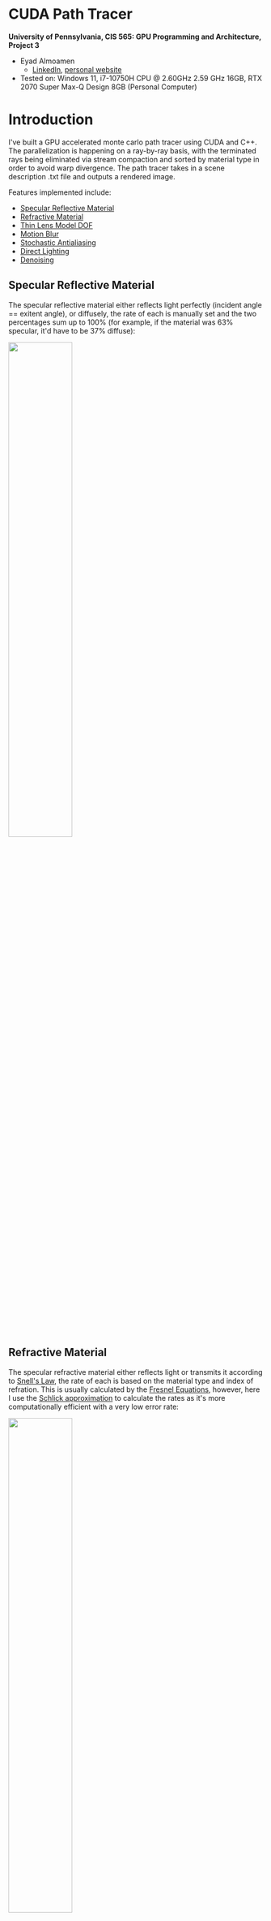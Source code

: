 CUDA Path Tracer
================

**University of Pennsylvania, CIS 565: GPU Programming and Architecture, Project 3**

* Eyad Almoamen
  * [LinkedIn](https://www.linkedin.com/in/eyadalmoamen/), [personal website](https://eyadnabeel.com)
* Tested on: Windows 11, i7-10750H CPU @ 2.60GHz 2.59 GHz 16GB, RTX 2070 Super Max-Q Design 8GB (Personal Computer)

Introduction
================
I've built a GPU accelerated monte carlo path tracer using CUDA and C++. The parallelization is happening on a ray-by-ray basis, with the terminated rays being eliminated via stream compaction and sorted by material type in order to avoid warp divergence. The path tracer takes in a scene description .txt file and outputs a rendered image. 

Features implemented include:

* [Specular Reflective Material](#specular-reflective-material)
* [Refractive Material](#refractive-material)
* [Thin Lens Model DOF](#thin-lens-model-dof)
* [Motion Blur](#motion-blur)
* [Stochastic Antialiasing](#stochastic-antialiasing)
* [Direct Lighting](#direct-lighting)
* [Denoising](#denoising)

## Specular Reflective Material
The specular reflective material either reflects light perfectly (incident angle == exitent angle), or diffusely, the rate of each is manually set and the two percentages sum up to 100% (for example, if the material was 63% specular, it'd have to be 37% diffuse):

<img align="center" src="img/cornell.2022-10-11_03-01-03z.11379samp.png" width=50% height=50%>

## Refractive Material
The specular refractive material either reflects light or transmits it according to [Snell's Law](https://en.wikipedia.org/wiki/Snell%27s_law), the rate of each is based on the material type and index of refration. This is usually calculated by the [Fresnel Equations](https://en.wikipedia.org/wiki/Fresnel_equations), however, here I use the [Schlick approximation](https://en.wikipedia.org/wiki/Schlick%27s_approximation) to calculate the rates as it's more computationally efficient with a very low error rate:

<img align="center" src="img/cornell.2022-10-11_02-20-06z.5201samp.png" width=50% height=50%>

<img align="center" src="img/cornell.2022-10-11_00-50-38z.5598samp.png" width=50% height=50%>

## Thin Lens Model DOF
I utilized the [Thin Lens Model](https://pbr-book.org/3ed-2018/Camera_Models/Projective_Camera_Models#TheThinLensModelandDepthofField) in order to replace the pinhole camera we have with a more realistic virtual lens which allows me to introduce depth of field effects and bokeh:

| Focal Distance | 0 | 3 | 8.5 | 20.5 |
| :------- | :-------: | :-------: | :-------: | :-------: |
| Iterations | 7759 | 5082 | 5142 | 5009 |
| Scene | <img src="img/cornell.2022-10-11_02-43-13z.7759samp.png"> | <img src="img/cornell.2022-10-11_01-23-17z.5082samp.png"> | <img src="img/cornell.2022-10-10_23-09-12z.5142samp.png"> |  <img src="img/cornell.2022-10-11_01-07-49z.5009samp.png"> |

## Motion Blur
I added a velocity component to the geometry struct and that allows me to render the image in such a way that it seems the object is moving in the direction of the velocity:

## Stochastic Antialiasing
I added support for stochastic antialiasing by jittering the ray produced from the camera randomly within the range of a pixel length:

| Antialiasing | Without | With |
| :------- | :-------: | :-------: |
| Scene | <img src="img/cornell.2022-10-11_03-38-02z.1000samp.png"> | <img src="img/cornell.2022-10-11_03-40-14z.1000samp.png"> |
| Scene | <img src="img/cornell.2022-10-11_03-54-58z.1000samp.png"> | <img src="img/cornell.2022-10-11_03-53-19z.1000samp.png"> |

## Direct Lighting
To optimize the result and speed up the convergence of the image, I had the pathtracer trace its last ray to a light source in the scene, guaranteeing that we get light contribution. To demonstrate, I've rendered the same scene up to 1000 iterations with and without direct lighting:

| Direct Lighting | Without | With |
| :------- | :-------: | :-------: |
| Scene | <img src="img/"> | <img src="img/"> |

## Denoising
In order to be able to get an acceptable render faster, I've implemented the [Edge Avoiding À-Trous Wavelet Transform](https://jo.dreggn.org/home/2010_atrous.pdf) denoising function. The basic idea is to apply blur to the image while preserving edges between different objects and materials to create the impression of a converged image. Features such as geometry position, surface normal, and material color are used to detect edges between objects and from there apply a blur kernel to the image with varying filter sizes:

| Render | Distance | Position | Normal | Material Color |
| :------- | :-------: | :-------: | :------- | :-------: |
| <img src="img/cornelldenoise1000.png"> | <img src="img/distbuffer_cornell.png"> | <img src="img/posbuffer_cornell.png"> | <img src="img/norbuffer_cornell.png"> | <img src="img/colbuffer_cornell.png"> |
| <img src="img/3matdenoise1000.png"> | <img src="img/distbuffer_3mat.png"> | <img src="img/posbuffer_3mat.png"> | <img src="img/norbuffer_3mat.png"> | <img src="img/colbuffer_3mat.png"> | 
| <img src="img/thinlensdenoise1000.png"> | <img src="img/distbuffer_thinlens.png"> | <img src="img/posbuffer_thinlens.png"> | <img src="img/norbuffer_thinlens.png"> | <img src="img/colbuffer_thinlens.png"> | 

In general I've found that with filter size 2 or 3, I can get feasible results within 1000 iterations where it usually takes 5000:

| Scene | <img src="img/cornell1000.png"> | <img src="img/cornell5000.png"> | <img src="img/cornelldenoise1000.png"> |
| :------- | :-------: | :-------: | :------- |
| Denoised | No | No | Yes |
| Iterations | 1000 | 5000 | 1000 |

| Scene | <img src="img/3mat1000.png"> | <img src="img/3mat5000.png"> | <img src="img/3matdenoise1000.png"> |
| :------- | :-------: | :-------: | :------- |
| Denoised | No | No | Yes |
| Iterations | 1000 | 5000 | 1000 |

| Scene | <img src="img/thinlens1000.png"> | <img src="img/thinlens5000.png"> | <img src="img/thinlensdenoise1000.png"> |
| :------- | :-------: | :-------: | :------- |
| Denoised | No | No | Yes |
| Iterations | 1000 | 5000 | 1000 |

Here I've rendered the same scene with different filter sizes to illustrate the effect. All renders ran for 1000 iterations:

| Filter Size | 1 | 2 | 3 | 4 | 8 |
| :------- | :-------: | :-------: | :------- | :-------: | :-------: |
| Scene | <img src="img/flitersize1.png"> | <img src="img/flitersize2.png"> | <img src="img/flitersize3.png"> | <img src="img/flitersize4.png"> | <img src="img/flitersize8.png"> |

As we can see here, one of the limitations of this approach is loss of data when it comes to specular surfaces or refractive surfaces, although this can be potentially counteracted by making more bounces for specular materials until we reach a diffuse surface. Of course if the surface is imperfect specular there's no need to do that as the result won't vary that much.

Performance Testing
================
I ran a few tests to see the effect of some of the optimizations I've performed on this path tracer:

The effect of caching is very much evident and it increases as the size of the image increases:

<img align="center" src="img/cachingchart.png" width=50% height=50%>

This is because we're precomputing a potentially very large computation, sparing ourselves the trouble for upcoming iterations

The effect of material sorting doesn't seem to be too encouraging; initially I tried testing it on a scene with one material, it wasn't an improvement (since we'd be sorting to avoid nonexistent warp divergence). However I switched to a scene with diffuse, reflective, and refractive material to no avail:

<img align="center" src="img/materialsortchart.png" width=50% height=50%>

Denoising the image predictably increases running time (assuming all else is constant) which makes sense since for every iteration, it has to apply the kernel and weights to the image. The results are as follows:

<img align="center" src="img/denoiserperformance.png" width=50% height=50%>

The results are more or less what you'd expect, approximately a linear factor slower with denoising. After that, I tested the effect of filter size on running time. My expectation was to see running time increasing linearly with filter size since you have to do that same amount of computation once more for every time you increment filter size. While I was testing filter size, I also tested the effect of using `#pragma unroll` on the `atrousDenoise()` function. The results were as follows:

<img align="center" src="img/flitersize.png" width=50% height=50%>

Initially, as I was increasing filter size, the amount of time it took was relatively flat. While that could've been linear with a small factor, it could just be measurement error. So I started using logarithmic intervals, and for a few iterations, it remained flat. When I hit filter size 32 I started to see a solid increase in running time, however it seemed it could be linear (on logarithmic intervals), however when I reached filter size 128, the exponential increase started to become clearer. So it seems the relationship between filter size and running time is linear with a small constant factor. 

As far as unrolling goes, it did introduce a consistent imrovement in running time, however it wasn't very substantial.
